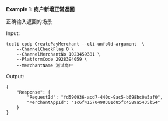 **Example 1: 商户新增正常返回**

正确输入返回的场景

Input: 

```
tccli cpdp CreatePayMerchant --cli-unfold-argument  \
    --ChannelCheckFlag 0 \
    --ChannelMerchantNo 1023459381 \
    --PlatformCode 2928394059 \
    --MerchantName 测试商户
```

Output: 
```
{
    "Response": {
        "RequestId": "fd590936-acd7-440c-9ac5-b698bc0a5af0",
        "MerchantAppId": "1c6f41570498301d85fc4589a5435b54"
    }
}
```

